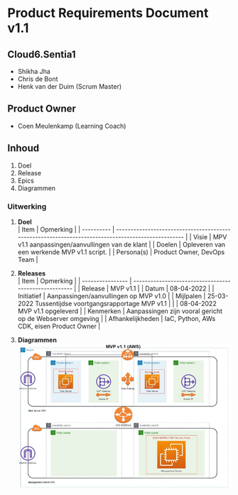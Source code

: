 # Product Requirements Document v1.1
## Cloud6.Sentia1
- Shikha Jha
- Chris de Bont
- Henk van der Duim (Scrum Master)

## Product Owner
- Coen Meulenkamp (Learning Coach)

## Inhoud
1. Doel
2. Release
3. Epics
4. Diagrammen

### Uitwerking
1. **Doel**  
   | Item       | Opmerking                                                                                          |
   | ---------- | -------------------------------------------------------------------------------------------------- |
   | Visie      | MPV v1.1 aanpassingen/aanvullingen van de klant                                             |
   | Doelen     | Opleveren van een werkende MVP v1.1 script. |
   | Persona(s) | Product Owner, DevOps Team                                                                         |

2. **Releases**  
   | Item             | Opmerking                                             |
   | ---------------- | ----------------------------------------------------- |
   | Release          | MVP v1.1                                              |
   | Datum            | 08-04-2022                                            |
   | Initiatief       | Aanpassingen/aanvullingen op MVP v1.0                 |
   | Mijlpalen        | 25-03-2022 Tussentijdse voortgangsrapportage MVP v1.1 |
   |                  | 08-04-2022 MVP v1.1 opgeleverd     |
   | Kenmerken        | Aanpassingen zijn vooral gericht op de Webserver omgeving       |
   | Afhankelijkheden | IaC, Python, AWs CDK, eisen Product Owner             |

3. **Diagrammen**  
![mvp1.1](../00_includes/finalversion.JPG)

